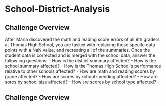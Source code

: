 # School-District-Analysis

## Challenge Overview
After Maria discovered the math and reading score errors of all 9th graders at Thomas High School, you are tasked with replacing those specifc data points with a NaN value, and recreating all of the summaries. Once the student data is corrected and is merged with the school data, answer the follow ing questions:
    - How is the district summary affected?
    - How is the school summary affected?
    - How is the Thomas High School's performance relative to other schools affected?
    - How are math and reading scores by grade affected?
    - How are scores by school spending affected?
    - How are sores by school size affected?
    - How are scores by school type affected?

## Challenge Overview

